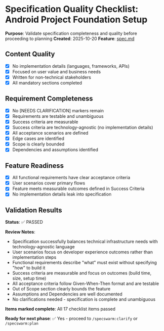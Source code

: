 # Specification Quality Checklist: Android Project Foundation Setup

**Purpose**: Validate specification completeness and quality before proceeding to planning
**Created**: 2025-10-20
**Feature**: [spec.md](../spec.md)

## Content Quality

- [x] No implementation details (languages, frameworks, APIs)
- [x] Focused on user value and business needs
- [x] Written for non-technical stakeholders
- [x] All mandatory sections completed

## Requirement Completeness

- [x] No [NEEDS CLARIFICATION] markers remain
- [x] Requirements are testable and unambiguous
- [x] Success criteria are measurable
- [x] Success criteria are technology-agnostic (no implementation details)
- [x] All acceptance scenarios are defined
- [x] Edge cases are identified
- [x] Scope is clearly bounded
- [x] Dependencies and assumptions identified

## Feature Readiness

- [x] All functional requirements have clear acceptance criteria
- [x] User scenarios cover primary flows
- [x] Feature meets measurable outcomes defined in Success Criteria
- [x] No implementation details leak into specification

## Validation Results

**Status**: ✅ PASSED

**Review Notes**:
- Specification successfully balances technical infrastructure needs with technology-agnostic language
- User scenarios focus on developer experience outcomes rather than implementation steps
- Functional requirements describe "what" must exist without specifying "how" to build it
- Success criteria are measurable and focus on outcomes (build time, size, setup time)
- All acceptance criteria follow Given-When-Then format and are testable
- Out of Scope section clearly bounds the feature
- Assumptions and Dependencies are well documented
- No clarifications needed - specification is complete and unambiguous

**Items marked complete**: All 17 checklist items passed

**Ready for next phase**: ✅ Yes - proceed to `/specswarm:clarify` or `/specswarm:plan`
